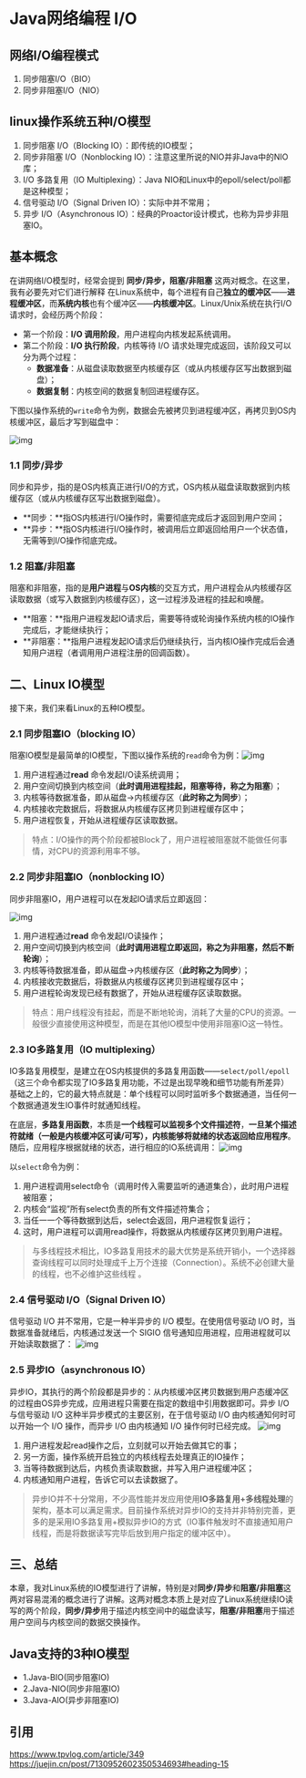 # Java网络编程 I/O

## 网络I/O编程模式
1. 同步阻塞I/O（BIO）
2. 同步非阻塞I/O（NIO）

## linux操作系统五种I/O模型
1. 同步阻塞 I/O（Blocking IO）：即传统的IO模型；
2. 同步非阻塞 I/O（Nonblocking IO）：注意这里所说的NIO并非Java中的NIO库；
3. I/O 多路复用（IO Multiplexing）：Java NIO和Linux中的epoll/select/poll都是这种模型；
4. 信号驱动 I/O（Signal Driven IO）：实际中并不常用；
5. 异步 I/O（Asynchronous IO）：经典的Proactor设计模式，也称为异步非阻塞IO。

## 基本概念
在讲网络I/O模型时，经常会提到 **同步/异步，阻塞/非阻塞** 这两对概念。在这里，我有必要先对它们进行解释
在Linux系统中，每个进程有自己**独立的缓冲区**——**进程缓冲区**，而**系统内核**也有个缓冲区——**内核缓冲区**。Linux/Unix系统在执行I/O请求时，会经历两个阶段：

- 第一个阶段：**I/O 调用阶段**，用户进程向内核发起系统调用。
- 第二个阶段：**I/O 执行阶段**，内核等待 I/O 请求处理完成返回，该阶段又可以分为两个过程：
  - **数据准备**：从磁盘读取数据至内核缓存区（或从内核缓存区写出数据到磁盘）；
  - **数据复制**：内核空间的数据复制回进程缓存区。

下图以操作系统的`write`命令为例，数据会先被拷贝到进程缓冲区，再拷贝到OS内核缓冲区，最后才写到磁盘中：

![img](https://files.tpvlog.com/tpvlog/network/20210922222703167.png)

### 1.1 同步/异步

同步和异步，指的是OS内核真正进行I/O的方式，OS内核从磁盘读取数据到内核缓存区（或从内核缓存区写出数据到磁盘）。

- **同步：**指OS内核进行I/O操作时，需要彻底完成后才返回到用户空间；
- **异步：**指OS内核进行I/O操作时，被调用后立即返回给用户一个状态值，无需等到I/O操作彻底完成。

### 1.2 阻塞/非阻塞

阻塞和非阻塞，指的是**用户进程**与**OS内核**的交互方式，用户进程会从内核缓存区读取数据（或写入数据到内核缓存区），这一过程涉及进程的挂起和唤醒。

- **阻塞：**指用户进程发起IO请求后，需要等待或轮询操作系统内核的IO操作完成后，才能继续执行；
- **非阻塞：**指用户进程发起IO请求后仍继续执行，当内核IO操作完成后会通知用户进程（者调用用户进程注册的回调函数）。

## 二、Linux IO模型

接下来，我们来看Linux的五种IO模型。

### 2.1 同步阻塞IO（blocking IO）

阻塞IO模型是最简单的IO模型，下图以操作系统的`read`命令为例：![img](https://files.tpvlog.com/tpvlog/network/20210922222730149.png)

1. 用户进程通过**read** 命令发起I/O读系统调用；
2. 用户空间切换到内核空间（**此时调用进程挂起，阻塞等待，称之为阻塞**）；
3. 内核等待数据准备，即从磁盘->内核缓存区（**此时称之为同步**）；
4. 内核接收完数据后，将数据从内核缓存区拷贝到进程缓存区中；
5. 用户进程恢复，开始从进程缓存区读取数据。

> 特点：I/O操作的两个阶段都被Block了，用户进程被阻塞就不能做任何事情，对CPU的资源利用率不够。

### 2.2 同步非阻塞IO（nonblocking IO）

同步非阻塞IO，用户进程可以在发起IO请求后立即返回：


![img](https://files.tpvlog.com/tpvlog/network/20210922222751706.png)

1. 用户进程通过**read** 命令发起I/O读操作；
2. 用户空间切换到内核空间（**此时调用进程立即返回，称之为非阻塞，然后不断轮询**）；
3. 内核等待数据准备，即从磁盘->内核缓存区（**此时称之为同步**）；
4. 内核接收完数据后，将数据从内核缓存区拷贝到进程缓存区中；
5. 用户进程轮询发现已经有数据了，开始从进程缓存区读取数据。

> 特点：用户线程没有挂起，而是不断地轮询，消耗了大量的CPU的资源。一般很少直接使用这种模型，而是在其他IO模型中使用非阻塞IO这一特性。

### 2.3 IO多路复用（IO multiplexing）

IO多路复用模型，是建立在OS内核提供的多路复用函数——`select/poll/epoll`（这三个命令都实现了IO多路复用功能，不过是出现早晚和细节功能有所差异）基础之上的，它的最大特点就是：单个线程可以同时监听多个数据通道，当任何一个数据通道发生IO事件时就通知线程。

在底层，**多路复用函数**，本质是**一个线程可以监视多个文件描述符**，**一旦某个描述符就绪（一般是内核缓冲区可读/可写），内核能够将就绪的状态返回给应用程序**。随后，应用程序根据就绪的状态，进行相应的IO系统调用：
![img](https://files.tpvlog.com/tpvlog/network/20210922222800853.png)

以`select`命令为例：

1. 用户进程调用select命令（调用时传入需要监听的通道集合），此时用户进程被阻塞；
2. 内核会“监视”所有select负责的所有文件描述符集合；
3. 当任一一个等待数据到达后，select会返回，用户进程恢复运行；
4. 这时，用户进程可以调用read操作，将数据从内核缓存区拷贝到用户进程。

> 与多线程技术相比，IO多路复用技术的最大优势是系统开销小，一个选择器查询线程可以同时处理成千上万个连接（Connection）。系统不必创建大量的线程，也不必维护这些线程 。

### 2.4 信号驱动 I/O（Signal Driven IO）

信号驱动 I/O 并不常用，它是一种半异步的 I/O 模型。在使用信号驱动 I/O 时，当数据准备就绪后，内核通过发送一个 SIGIO 信号通知应用进程，应用进程就可以开始读取数据了： 
![img](https://files.tpvlog.com/tpvlog/network/20210922222817972.png)

### 2.5 异步IO（asynchronous IO）

异步IO，其执行的两个阶段都是异步的：从内核缓冲区拷贝数据到用户态缓冲区的过程由OS异步完成，应用进程只需要在指定的数组中引用数据即可。异步 I/O 与信号驱动 I/O 这种半异步模式的主要区别，在于信号驱动 I/O 由内核通知何时可以开始一个 I/O 操作，而异步 I/O 由内核通知 I/O 操作何时已经完成。
![img](https://files.tpvlog.com/tpvlog/network/20210922222835811.png)

1. 用户进程发起read操作之后，立刻就可以开始去做其它的事；
2. 另一方面，操作系统开启独立的内核线程去处理真正的IO操作；
3. 当等待数据到达后，内核负责读取数据，并写入用户进程缓冲区；
4. 内核通知用户进程，告诉它可以去读数据了。

> 异步IO并不十分常用，不少高性能并发应用使用**IO多路复用+多线程处理**的架构，基本可以满足需求。目前操作系统对异步IO的支持并非特别完善，更多的是采用IO多路复用+模拟异步IO的方式（IO事件触发时不直接通知用户线程，而是将数据读写完毕后放到用户指定的缓冲区中）。

## 三、总结

本章，我对Linux系统的IO模型进行了讲解，特别是对**同步/异步**和**阻塞/非阻塞**这两对容易混淆的概念进行了讲解。这两对概念本质上是对应了Linux系统继续IO读写的两个阶段，**同步/异步**用于描述内核空间中的磁盘读写，**阻塞/非阻塞**用于描述用户空间与内核空间的数据交换操作。

## Java支持的3种IO模型
 - 1.Java-BIO(同步阻塞IO)
 - 2.Java-NIO(同步非阻塞IO)
 - 3.Java-AIO(异步非阻塞IO)

## 引用

https://www.tpvlog.com/article/349
https://juejin.cn/post/7130952602350534693#heading-15
